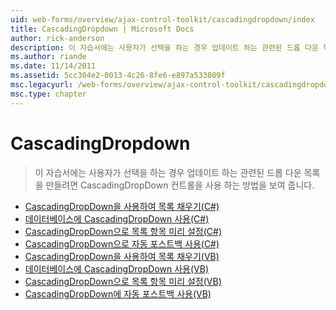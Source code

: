 ```yaml
---
uid: web-forms/overview/ajax-control-toolkit/cascadingdropdown/index
title: CascadingDropdown | Microsoft Docs
author: rick-anderson
description: 이 자습서에는 사용자가 선택을 하는 경우 업데이트 하는 관련된 드롭 다운 목록을 만들려면 CascadingDropDown 컨트롤을 사용 하는 방법을 보여 줍니다.
ms.author: riande
ms.date: 11/14/2011
ms.assetid: 5cc304e2-0013-4c26-8fe6-e897a533809f
msc.legacyurl: /web-forms/overview/ajax-control-toolkit/cascadingdropdown
msc.type: chapter
---
```

<a name="cascadingdropdown"></a>CascadingDropdown
====================
> 이 자습서에는 사용자가 선택을 하는 경우 업데이트 하는 관련된 드롭 다운 목록을 만들려면 CascadingDropDown 컨트롤을 사용 하는 방법을 보여 줍니다.


- [CascadingDropDown을 사용하여 목록 채우기(C#)](filling-a-list-using-cascadingdropdown-cs.md)
- [데이터베이스에 CascadingDropDown 사용(C#)](using-cascadingdropdown-with-a-database-cs.md)
- [CascadingDropDown으로 목록 항목 미리 설정(C#)](presetting-list-entries-with-cascadingdropdown-cs.md)
- [CascadingDropDown으로 자동 포스트백 사용(C#)](using-auto-postback-with-cascadingdropdown-cs.md)
- [CascadingDropDown을 사용하여 목록 채우기(VB)](filling-a-list-using-cascadingdropdown-vb.md)
- [데이터베이스에 CascadingDropDown 사용(VB)](using-cascadingdropdown-with-a-database-vb.md)
- [CascadingDropDown으로 목록 항목 미리 설정(VB)](presetting-list-entries-with-cascadingdropdown-vb.md)
- [CascadingDropDown에 자동 포스트백 사용(VB)](using-auto-postback-with-cascadingdropdown-vb.md)
